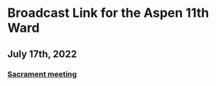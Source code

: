 # Broadcast Link for the Aspen 11th Ward

## July 17th, 2022
### [Sacrament meeting](https://www.youtube.com/watch?v=a00a4jIQ5pI)
